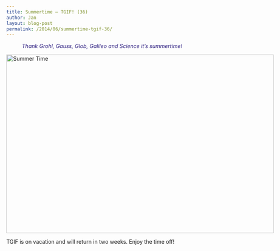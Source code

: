 ```yaml
---
title: Summertime — TGIF! (36)
author: Jan
layout: blog-post
permalink: /2014/06/summertime-tgif-36/
---
```

<p style="text-align: center;">
  <em style="color: #302182;">Thank Grohl, Gauss, Glob, Galileo and Science it’s summertime!</em>
</p>

<div id="attachment_1580" style="width: 714px" class="wp-caption aligncenter">
  <img class="wp-image-1580 size-large" src="http://blog.hood.ie/wp-content/uploads/2014/06/12269397653_49590a4cfb_b-704x470.jpg" alt="Summer Time" width="704" height="470" /><p class="wp-caption-text">
    TGIF is on vacation and will return in two weeks. Enjoy the time off!
  </p>
</div>